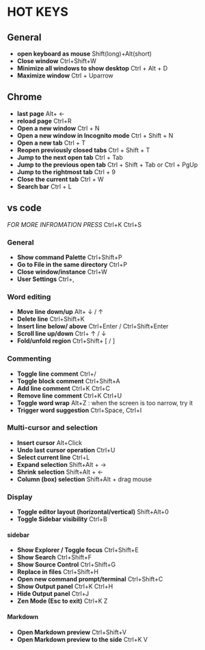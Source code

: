 # HOT KEYS


## General
* **open keyboard as mouse** Shift(long)+Alt(short)
* **Close window** Ctrl+Shift+W
* **Minimize all windows to show desktop** Ctrl + Alt + D
* **Maximize window** Ctrl + Uparrow

## Chrome
* **last page** Alt+ ← 
* **reload page** Ctrl+R
* **Open a new window**	Ctrl + N
* **Open a new window in Incognito mode** Ctrl + Shift + N
* **Open a new tab** Ctrl + T
* **Reopen previously closed tabs** Ctrl + Shift + T
* **Jump to the next open tab**	Ctrl + Tab
* **Jump to the previous open tab**	Ctrl + Shift + Tab or Ctrl + PgUp
* **Jump to the rightmost tab**	Ctrl + 9
* **Close the current tab**	Ctrl + W
* **Search bar** Ctrl + L

## vs code
*FOR MORE INFROMATION PRESS* Ctrl+K Ctrl+S

### General

* **Show command Palette** Ctrl+Shift+P
* **Go to File in the same directory** Ctrl+P
* **Close window/instance** Ctrl+W
* **User Settings** Ctrl+,

### Word editing

* **Move line down/up** Alt+ ↓ / ↑
* **Delete line** Ctrl+Shift+K
* **Insert line below/ above** Ctrl+Enter / Ctrl+Shift+Enter
* **Scroll line up/down** Ctrl+ ↑ / ↓
* **Fold/unfold region** Ctrl+Shift+ [ / ]

### Commenting

* **Toggle line comment**  Ctrl+/
* **Toggle block comment** Ctrl+Shift+A
* **Add line comment** Ctrl+K Ctrl+C
* **Remove line comment** Ctrl+K Ctrl+U
* **Toggle word wrap** Alt+Z : when the screen is too narrow, try it
* **Trigger word suggestion** Ctrl+Space, Ctrl+I

### Multi-cursor and selection

* **Insert cursor** Alt+Click
* **Undo last cursor operation** Ctrl+U 
* **Select current line** Ctrl+L  
* **Expand selection** Shift+Alt + → 
* **Shrink selection** Shift+Alt + ←
* **Column (box) selection**  Shift+Alt + drag mouse 

### Display

* **Toggle editor layout (horizontal/vertical)** Shift+Alt+0
* **Toggle Sidebar visibility** Ctrl+B

#### sidebar 

* **Show Explorer / Toggle focus** Ctrl+Shift+E 
* **Show Search** Ctrl+Shift+F 
* **Show Source Control** Ctrl+Shift+G 
* **Replace in files** Ctrl+Shift+H 
* **Open new command prompt/terminal** Ctrl+Shift+C 
* **Show Output panel** Ctrl+K Ctrl+H
* **Hide Output panel** Ctrl+J
* **Zen Mode (Esc to exit)** Ctrl+K Z 

#### Markdown

* **Open Markdown preview** Ctrl+Shift+V 
* **Open Markdown preview to the side** Ctrl+K V 
 